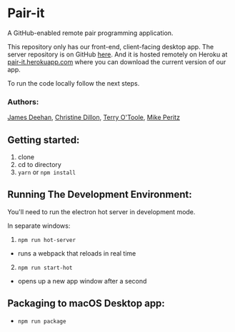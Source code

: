 # Pair-it
A GitHub-enabled remote pair programming application.

This repository only has our front-end, client-facing desktop app. The server repository is on GitHub [here](https://github.com/cdillon85/pair-app). And it is hosted remotely on Heroku at [pair-it.herokuapp.com](http://pair-it.herokuapp.com) where you can download the current version of our app.

To run the code locally follow the next steps.

### Authors:
 [James Deehan](https://github.com/jjdeehan), [Christine Dillon](https://github.com/cdillon85), [Terry O'Toole](https://github.com/otooleterrence), [Mike Peritz](https://github.com/mperitz)

## Getting started:

1. clone
2. cd to directory
3. ```yarn``` or ```npm install```

## Running The Development Environment:

You'll need to run the electron hot server in development mode.

In separate windows:

1. ```npm run hot-server```
  - runs a webpack that reloads in real time
2. ```npm run start-hot```
  - opens up a new app window after a second

## Packaging to macOS Desktop app:

- ```npm run package```
